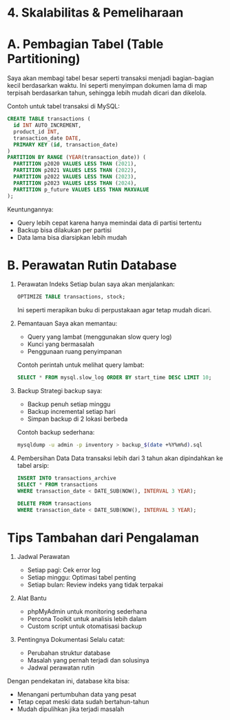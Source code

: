 # 4. Skalabilitas & Pemeliharaan

# A. Pembagian Tabel (Table Partitioning)

Saya akan membagi tabel besar seperti transaksi menjadi bagian-bagian kecil berdasarkan waktu. Ini seperti menyimpan dokumen lama di map terpisah berdasarkan tahun, sehingga lebih mudah dicari dan dikelola.

Contoh untuk tabel transaksi di MySQL:

```sql
CREATE TABLE transactions (
  id INT AUTO_INCREMENT,
  product_id INT,
  transaction_date DATE,
  PRIMARY KEY (id, transaction_date)
)
PARTITION BY RANGE (YEAR(transaction_date)) (
  PARTITION p2020 VALUES LESS THAN (2021),
  PARTITION p2021 VALUES LESS THAN (2022),
  PARTITION p2022 VALUES LESS THAN (2023),
  PARTITION p2023 VALUES LESS THAN (2024),
  PARTITION p_future VALUES LESS THAN MAXVALUE
);
```

Keuntungannya:
- Query lebih cepat karena hanya memindai data di partisi tertentu
- Backup bisa dilakukan per partisi
- Data lama bisa diarsipkan lebih mudah

# B. Perawatan Rutin Database

1. Perawatan Indeks
   Setiap bulan saya akan menjalankan:
   ```sql
   OPTIMIZE TABLE transactions, stock;
   ```
   Ini seperti merapikan buku di perpustakaan agar tetap mudah dicari.

2. Pemantauan
   Saya akan memantau:
   - Query yang lambat (menggunakan slow query log)
   - Kunci yang bermasalah
   - Penggunaan ruang penyimpanan

   Contoh perintah untuk melihat query lambat:
   ```sql
   SELECT * FROM mysql.slow_log ORDER BY start_time DESC LIMIT 10;
   ```

3. Backup
   Strategi backup saya:
   - Backup penuh setiap minggu
   - Backup incremental setiap hari
   - Simpan backup di 2 lokasi berbeda

   Contoh backup sederhana:
   ```bash
   mysqldump -u admin -p inventory > backup_$(date +%Y%m%d).sql
   ```

4. Pembersihan Data
   Data transaksi lebih dari 3 tahun akan dipindahkan ke tabel arsip:
   ```sql
   INSERT INTO transactions_archive
   SELECT * FROM transactions 
   WHERE transaction_date < DATE_SUB(NOW(), INTERVAL 3 YEAR);
   
   DELETE FROM transactions 
   WHERE transaction_date < DATE_SUB(NOW(), INTERVAL 3 YEAR);
   ```

# Tips Tambahan dari Pengalaman

1. Jadwal Perawatan
   - Setiap pagi: Cek error log
   - Setiap minggu: Optimasi tabel penting
   - Setiap bulan: Review indeks yang tidak terpakai

2. Alat Bantu
   - phpMyAdmin untuk monitoring sederhana
   - Percona Toolkit untuk analisis lebih dalam
   - Custom script untuk otomatisasi backup

3. Pentingnya Dokumentasi
   Selalu catat:
   - Perubahan struktur database
   - Masalah yang pernah terjadi dan solusinya
   - Jadwal perawatan rutin

Dengan pendekatan ini, database kita bisa:
- Menangani pertumbuhan data yang pesat
- Tetap cepat meski data sudah bertahun-tahun
- Mudah dipulihkan jika terjadi masalah